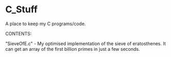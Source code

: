 # C_Stuff

A place to keep my C programs/code.

CONTENTS:

"SieveOfE.c" - My optimised implementation of the sieve of eratosthenes. It can get an array of the first billion primes in just a few seconds.
